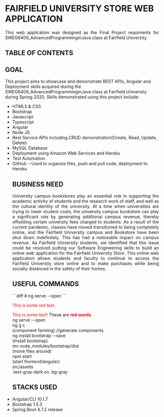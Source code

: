 # FAIRFIELD UNIVERSITY STORE WEB APPLICATION
<p align="justify">This web application was designed as the Final Project requiments for SWEG6409_AdvancedProgramminginJava class at Fairfield University.</p>

## TABLE OF CONTENTS


## GOAL
This project aims to showcase and demonstrate REST APIs, Angular and Deployment skills acquired during the SWEG6409_AdvancedProgramminginJava class at Fairfield Univeristy during Spring 2020. Skills demonstrated using this project include:

<ul style="list-style-type:disc">
<li>HTML5 & CSS</li>
<li>Bootstrap</li>
<li>Javascript</li>
<li>Typescript</li>
<li>Angular</li>
<li>Node JS</li>
<li>Rest Service APIs including CRUD demonstration(Create, Read, Update, Delete)</li>
<li>MySQL Database</li>
<li>Deployment using Amazon Web Services and Heroku</li>
<li>Test Automation</li>
<li>GitHub --Used to organize files, push and pull code, deployment to Heroku</li>

## BUSINESS NEED
<p align="justify">
University campus bookstores play an essential role in supporting the academic activity of students and the research work of staff, and well as the cultural identity of the university. At a time when universities are trying to lower student costs, the university campus bookstore can play a significant role by generating additional campus revenue, thereby offsetting certain university fees charged to students. As a result of the current pandemic, classes have moved transitioned to being completely online, and the Fairfield University campus and Bookstore have been shut down indefinitely. This has had a noticeable impact on campus revenue. As Fairfield University students, we identified that this issue could be resolved putting our Software Engineering skills to build an online web application for the Fairfield University Store. This online web application allows students and faculty to continue to access the Fairfield University store online and to make purchases while being socially distanced in the safety of their homes. 
</p>

## USEFUL COMMANDS

<p>```diff
# ng serve --open
```</p>
<p style='color:red'>This is some red text.</p>
<font color="red">This is some text!</font>
These are <b style='color:red'>red words</b>.

<div class="bg-gray"> ng serve --open </div>
<div class="bg-gray">ng g c </div>    (component farming) //generate components
<div class="bg-gray">ng install bootstrap --save </div> (install bootstrap)
<div class="bg-gray">mv node_modules/bootstrap/dist </div> (move files around)
<div class="bg-gray">npm start </div> (start frontend/angular)
<div class="bg-gray">src/assets </div>

<div class="bg-gray">
  .text-gray-dark on .bg-gray
</div>


## STACKS USED
<li>Angular/CLI 10.1.7</li>
<li>Bootstrap 1.5.3</li>
<li>Spring Boot 4.7.2 release</li>






